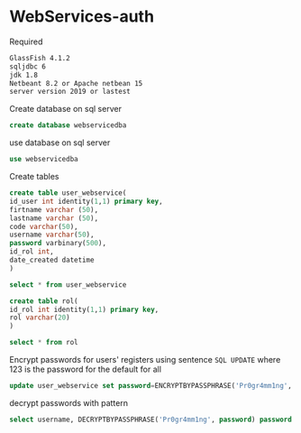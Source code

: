 # WebServices-auth
Required

```bash
GlassFish 4.1.2
sqljdbc 6
jdk 1.8
Netbeant 8.2 or Apache netbean 15
server version 2019 or lastest
```

Create database on sql server
```sql
create database webservicedba
```
use database on sql server
```sql
use webservicedba
```

Create tables  

```sql
create table user_webservice(
id_user int identity(1,1) primary key,
firtname varchar (50),
lastname varchar (50),
code varchar(50),
username varchar(50),
password varbinary(500),
id_rol int,
date_created datetime
)

select * from user_webservice
```

```sql
create table rol(
id_rol int identity(1,1) primary key,
rol varchar(20)
)

select * from rol
```
Encrypt passwords for users' registers using sentence ```SQL UPDATE``` where 123 is the password for the default for all

```sql
update user_webservice set password=ENCRYPTBYPASSPHRASE('Pr0gr4mm1ng','123')
```

decrypt passwords with pattern

```sql
select username, DECRYPTBYPASSPHRASE('Pr0gr4mm1ng', password) password from user_webservice
```
